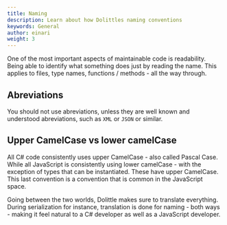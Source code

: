 ```yaml
---
title: Naming
description: Learn about how Dolittles naming conventions
keywords: General
author: einari
weight: 3
---
```


One of the most important aspects of maintainable code is readability.
Being able to identify what something does just by reading the name.
This applies to files, type names, functions / methods - all the way through.

## Abreviations

You should not use abreviations, unless they are well known and understood abreviations,
such as `XML` or `JSON` or similar. 

## Upper CamelCase vs lower camelCase

All C# code consistently uses upper CamelCase - also called Pascal Case.
While all JavaScript is consistently using lower camelCase - with the exception of
types that can be instantiated. These have upper CamelCase. This last convention is
a convention that is common in the JavaScript space.

Going between the two worlds, Dolittle makes sure to translate everything.
During serialization for instance, translation is done for naming - both ways - making
it feel natural to a C# developer as well as a JavaScript developer.
